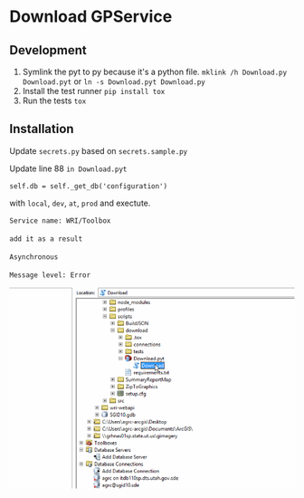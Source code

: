 # Download GPService

## Development

1. Symlink the pyt to py because it's a python file.
    `mklink /h Download.py Download.pyt` or `ln -s Download.pyt Download.py`
1. Install the test runner
    `pip install tox`
1. Run the tests
    `tox`

## Installation
Update `secrets.py` based on `secrets.sample.py`

Update line 88 `in Download.pyt`
```
self.db = self._get_db('configuration')
```
with `local`, `dev`, `at`, `prod` and exectute.

```
Service name: WRI/Toolbox

add it as a result

Asynchronous

Message level: Error
```

![install](Download.gif)
